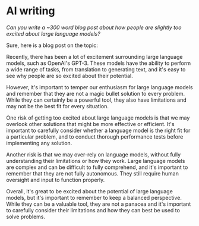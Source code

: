 <h1> AI writing </h1>

<i> Can you write a ~300 word blog post about how people are slightly too excited about large language models? </i>


Sure, here is a blog post on the topic:

Recently, there has been a lot of excitement surrounding large language models, such as OpenAI's GPT-3. These models have the ability to perform a wide range of tasks, from translation to generating text, and it's easy to see why people are so excited about their potential.

However, it's important to temper our enthusiasm for large language models and remember that they are not a magic bullet solution to every problem. While they can certainly be a powerful tool, they also have limitations and may not be the best fit for every situation.

One risk of getting too excited about large language models is that we may overlook other solutions that might be more effective or efficient. It's important to carefully consider whether a language model is the right fit for a particular problem, and to conduct thorough performance tests before implementing any solution.

Another risk is that we may over-rely on language models, without fully understanding their limitations or how they work. Large language models are complex and can be difficult to fully comprehend, and it's important to remember that they are not fully autonomous. They still require human oversight and input to function properly.

Overall, it's great to be excited about the potential of large language models, but it's important to remember to keep a balanced perspective. While they can be a valuable tool, they are not a panacea and it's important to carefully consider their limitations and how they can best be used to solve problems.
